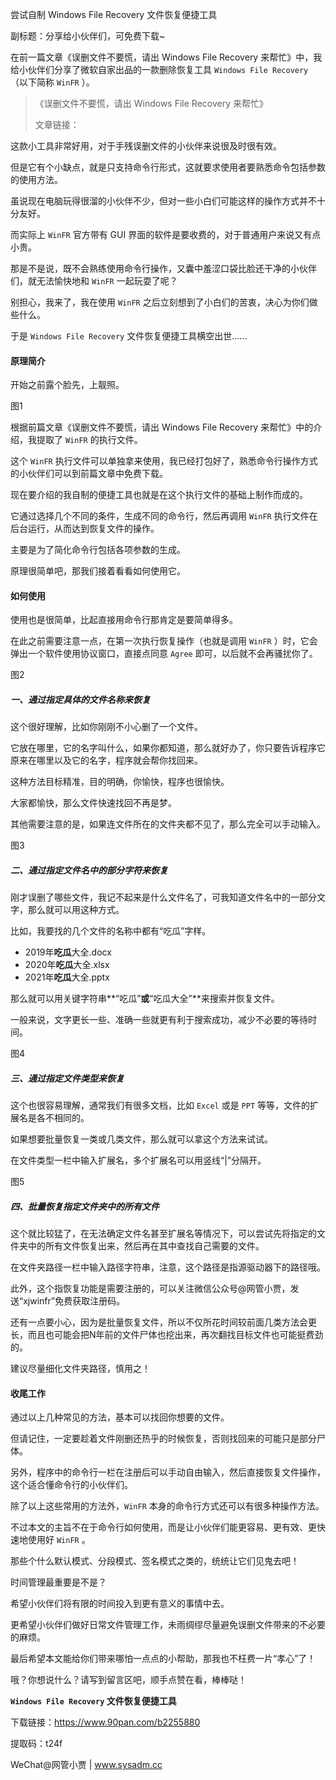 尝试自制 Windows File Recovery 文件恢复便捷工具

副标题：分享给小伙伴们，可免费下载~



在前一篇文章《误删文件不要慌，请出 Windows File Recovery 来帮忙》中，我给小伙伴们分享了微软自家出品的一款删除恢复工具 `Windows File Recovery` （以下简称 `WinFR` ）。

> 《误删文件不要慌，请出 Windows File Recovery 来帮忙》
>
> 文章链接：



这款小工具非常好用，对于手残误删文件的小伙伴来说很及时很有效。

但是它有个小缺点，就是只支持命令行形式，这就要求使用者要熟悉命令包括参数的使用方法。

虽说现在电脑玩得很溜的小伙伴不少，但对一些小白们可能这样的操作方式并不十分友好。

而实际上 `WinFR` 官方带有 GUI 界面的软件是要收费的，对于普通用户来说又有点小贵。

那是不是说，既不会熟练使用命令行操作，又囊中羞涩口袋比脸还干净的小伙伴们，就无法愉快地和 `WinFR` 一起玩耍了呢？

别担心，我来了，我在使用 `WinFR` 之后立刻想到了小白们的苦衷，决心为你们做些什么。

于是  `Windows File Recovery` 文件恢复便捷工具横空出世......



#### 原理简介

开始之前露个脸先，上靓照。

图1



根据前篇文章《误删文件不要慌，请出 Windows File Recovery 来帮忙》中的介绍，我提取了 `WinFR` 的执行文件。

这个 `WinFR` 执行文件可以单独拿来使用，我已经打包好了，熟悉命令行操作方式的小伙伴们可以到前篇文章中免费下载。

现在要介绍的我自制的便捷工具也就是在这个执行文件的基础上制作而成的。

它通过选择几个不同的条件，生成不同的命令行，然后再调用 `WinFR` 执行文件在后台运行，从而达到恢复文件的操作。

主要是为了简化命令行包括各项参数的生成。

原理很简单吧，那我们接着看看如何使用它。



#### 如何使用

使用也是很简单，比起直接用命令行那肯定是要简单得多。

在此之前需要注意一点，在第一次执行恢复操作（也就是调用 `WinFR` ）时，它会弹出一个软件使用协议窗口，直接点同意 `Agree` 即可，以后就不会再骚扰你了。

图2



##### 一、通过指定具体的文件名称来恢复

这个很好理解，比如你刚刚不小心删了一个文件。

它放在哪里，它的名字叫什么，如果你都知道，那么就好办了，你只要告诉程序它原来在哪里以及它的名字，程序就会帮你找回来。

这种方法目标精准，目的明确，你愉快，程序也很愉快。

大家都愉快，那么文件快速找回不再是梦。

其他需要注意的是，如果连文件所在的文件夹都不见了，那么完全可以手动输入。

图3



##### 二、通过指定文件名中的部分字符来恢复

刚才误删了哪些文件，我记不起来是什么文件名了，可我知道文件名中的一部分文字，那么就可以用这种方式。

比如，我要找的几个文件的名称中都有“吃瓜”字样。

* 2019年**吃瓜**大全.docx
* 2020年**吃瓜**大全.xlsx
* 2021年**吃瓜**大全.pptx

那么就可以用关键字符串**“吃瓜”**或**“吃瓜大全”**来搜索并恢复文件。

一般来说，文字更长一些、准确一些就更有利于搜索成功，减少不必要的等待时间。

图4



##### 三、通过指定文件类型来恢复

这个也很容易理解，通常我们有很多文档，比如 `Excel` 或是 `PPT` 等等，文件的扩展名是各不相同的。

如果想要批量恢复一类或几类文件，那么就可以拿这个方法来试试。

在文件类型一栏中输入扩展名，多个扩展名可以用竖线“|”分隔开。

图5



##### 四、批量恢复指定文件夹中的所有文件

这个就比较猛了，在无法确定文件名甚至扩展名等情况下，可以尝试先将指定的文件夹中的所有文件恢复出来，然后再在其中查找自己需要的文件。

在文件夹路径一栏中输入路径字符串，注意，这个路径是指源驱动器下的路径哦。

此外，这个指恢复功能是需要注册的，可以关注微信公众号@网管小贾，发送“xjwinfr”免费获取注册码。

还有一点要小心，因为是批量恢复文件，所以不仅所花时间较前面几类方法会更长，而且也可能会把N年前的文件尸体也挖出来，再次翻找目标文件也可能挺费劲的。

建议尽量细化文件夹路径，慎用之！





#### 收尾工作

通过以上几种常见的方法，基本可以找回你想要的文件。

但请记住，一定要趁着文件刚删还热乎的时候恢复，否则找回来的可能只是部分尸体。

另外，程序中的命令行一栏在注册后可以手动自由输入，然后直接恢复文件操作，这个适合懂命令行的小伙伴们。



除了以上这些常用的方法外，`WinFR` 本身的命令行方式还可以有很多种操作方法。

不过本文的主旨不在于命令行如何使用，而是让小伙伴们能更容易、更有效、更快速地使用好 `WinFR` 。

那些个什么默认模式、分段模式、签名模式之类的，统统让它们见鬼去吧！

时间管理最重要是不是？

希望小伙伴们将有限的时间投入到更有意义的事情中去。

更希望小伙伴们做好日常文件管理工作，未雨绸缪尽量避免误删文件带来的不必要的麻烦。

最后希望本文能给你们带来哪怕一点点的小帮助，那我也不枉费一片“孝心”了！

哦？你想说什么？请写到留言区吧，顺手点赞在看，棒棒哒！



**`Windows File Recovery` 文件恢复便捷工具**

下载链接：https://www.90pan.com/b2255880

提取码：t24f





WeChat@网管小贾 | www.sysadm.cc


